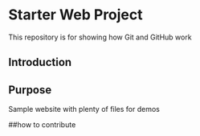 # Starter Web Project

This repository is for showing how Git and GitHub work

## Introduction

## Purpose

Sample website with plenty of files for demos

##how to contribute